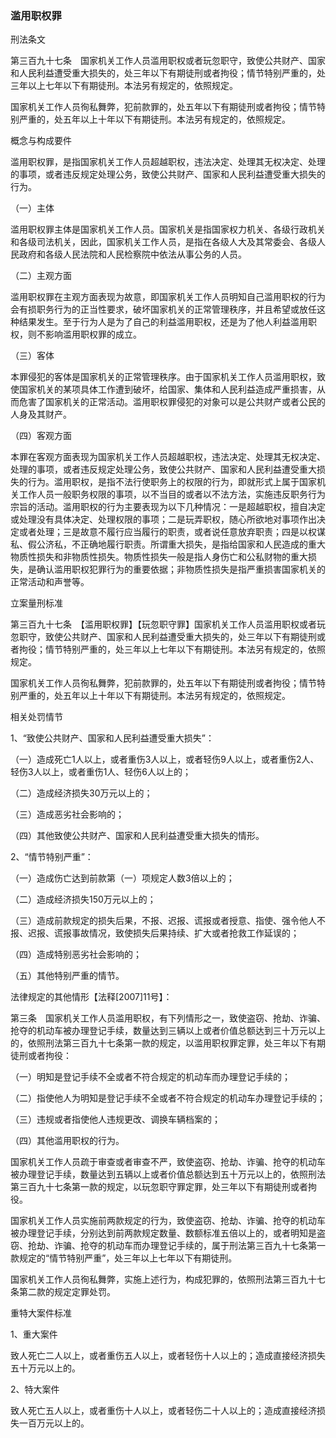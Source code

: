 ### 滥用职权罪

 刑法条文 

第三百九十七条　国家机关工作人员滥用职权或者玩忽职守，致使公共财产、国家和人民利益遭受重大损失的，处三年以下有期徒刑或者拘役；情节特别严重的，处三年以上七年以下有期徒刑。本法另有规定的，依照规定。

国家机关工作人员徇私舞弊，犯前款罪的，处五年以下有期徒刑或者拘役；情节特别严重的，处五年以上十年以下有期徒刑。本法另有规定的，依照规定。

 概念与构成要件 

滥用职权罪，是指国家机关工作人员超越职权，违法决定、处理其无权决定、处理的事项，或者违反规定处理公务，致使公共财产、国家和人民利益遭受重大损失的行为。

（一）主体

滥用职权罪主体是国家机关工作人员。国家机关是指国家权力机关、各级行政机关和各级司法机关，因此，国家机关工作人员，是指在各级人大及其常委会、各级人民政府和各级人民法院和人民检察院中依法从事公务的人员。

（二）主观方面

滥用职权罪在主观方面表现为故意，即国家机关工作人员明知自己滥用职权的行为会有损职务行为的正当性要求，破坏国家机关的正常管理秩序，并且希望或放任这种结果发生。至于行为人是为了自己的利益滥用职权，还是为了他人利益滥用职权，则不影响滥用职权罪的成立。

（三）客体

本罪侵犯的客体是国家机关的正常管理秩序。由于国家机关工作人员滥用职权，致使国家机关的某项具体工作遭到破坏，给国家、集体和人民利益造成严重损害，从而危害了国家机关的正常活动。滥用职权罪侵犯的对象可以是公共财产或者公民的人身及其财产。

（四）客观方面

本罪在客观方面表现为国家机关工作人员超越职权，违法决定、处理其无权决定、处理的事项，或者违反规定处理公务，致使公共财产、国家和人民利益遭受重大损失的行为。滥用职权，是指不法行使职务上的权限的行为，即就形式上属于国家机关工作人员一般职务权限的事项，以不当目的或者以不法方法，实施违反职务行为宗旨的活动。滥用职权的行为主要表现为以下几种情况：一是超越职权，擅自决定或处理没有具体决定、处理权限的事项；二是玩弄职权，随心所欲地对事项作出决定或者处理；三是故意不履行应当履行的职责，或者说任意放弃职责；四是以权谋私、假公济私，不正确地履行职责。所谓重大损失，是指给国家和人民造成的重大物质性损失和非物质性损失。物质性损失一般是指人身伤亡和公私财物的重大损失，是确认滥用职权犯罪行为的重要依据；非物质性损失是指严重损害国家机关的正常活动和声誉等。

 立案量刑标准 

第三百九十七条　【滥用职权罪】【玩忽职守罪】国家机关工作人员滥用职权或者玩忽职守，致使公共财产、国家和人民利益遭受重大损失的，处三年以下有期徒刑或者拘役；情节特别严重的，处三年以上七年以下有期徒刑。本法另有规定的，依照规定。

国家机关工作人员徇私舞弊，犯前款罪的，处五年以下有期徒刑或者拘役；情节特别严重的，处五年以上十年以下有期徒刑。本法另有规定的，依照规定。

相关处罚情节

1、“致使公共财产、国家和人民利益遭受重大损失”：

（一）造成死亡1人以上，或者重伤3人以上，或者轻伤9人以上，或者重伤2人、轻伤3人以上，或者重伤1人、轻伤6人以上的；

（二）造成经济损失30万元以上的；

（三）造成恶劣社会影响的；

（四）其他致使公共财产、国家和人民利益遭受重大损失的情形。

2、“情节特别严重”：

（一）造成伤亡达到前款第（一）项规定人数3倍以上的；

（二）造成经济损失150万元以上的；

（三）造成前款规定的损失后果，不报、迟报、谎报或者授意、指使、强令他人不报、迟报、谎报事故情况，致使损失后果持续、扩大或者抢救工作延误的；

（四）造成特别恶劣社会影响的；

（五）其他特别严重的情节。

法律规定的其他情形【法释[2007]11号】：

第三条　国家机关工作人员滥用职权，有下列情形之一，致使盗窃、抢劫、诈骗、抢夺的机动车被办理登记手续，数量达到三辆以上或者价值总额达到三十万元以上的，依照刑法第三百九十七条第一款的规定，以滥用职权罪定罪，处三年以下有期徒刑或者拘役：

（一）明知是登记手续不全或者不符合规定的机动车而办理登记手续的；

（二）指使他人为明知是登记手续不全或者不符合规定的机动车办理登记手续的；

（三）违规或者指使他人违规更改、调换车辆档案的；

（四）其他滥用职权的行为。

国家机关工作人员疏于审查或者审查不严，致使盗窃、抢劫、诈骗、抢夺的机动车被办理登记手续，数量达到五辆以上或者价值总额达到五十万元以上的，依照刑法第三百九十七条第一款的规定，以玩忽职守罪定罪，处三年以下有期徒刑或者拘役。

国家机关工作人员实施前两款规定的行为，致使盗窃、抢劫、诈骗、抢夺的机动车被办理登记手续，分别达到前两款规定数量、数额标准五倍以上的，或者明知是盗窃、抢劫、诈骗、抢夺的机动车而办理登记手续的，属于刑法第三百九十七条第一款规定的“情节特别严重”，处三年以上七年以下有期徒刑。

国家机关工作人员徇私舞弊，实施上述行为，构成犯罪的，依照刑法第三百九十七条第二款的规定定罪处罚。

 重特大案件标准 


1、重大案件

致人死亡二人以上，或者重伤五人以上，或者轻伤十人以上的；造成直接经济损失五十万元以上的。

2、特大案件

致人死亡五人以上，或者重伤十人以上，或者轻伤二十人以上的；造成直接经济损失一百万元以上的。